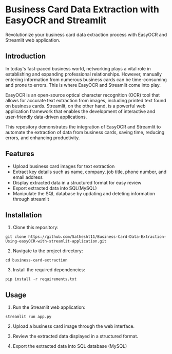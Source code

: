 # Business Card Data Extraction with EasyOCR and Streamlit

Revolutionize your business card data extraction process with EasyOCR and Streamlit web application.

## Introduction

In today's fast-paced business world, networking plays a vital role in establishing and expanding professional relationships. However, manually entering information from numerous business cards can be time-consuming and prone to errors. This is where EasyOCR and Streamlit come into play.

EasyOCR is an open-source optical character recognition (OCR) tool that allows for accurate text extraction from images, including printed text found on business cards. Streamlit, on the other hand, is a powerful web application framework that enables the development of interactive and user-friendly data-driven applications.

This repository demonstrates the integration of EasyOCR and Streamlit to automate the extraction of data from business cards, saving time, reducing errors, and enhancing productivity.

## Features

* Upload business card images for text extraction
* Extract key details such as name, company, job title, phone number, and email address
* Display extracted data in a structured format for easy review
* Export extracted data into SQL(MySQL)
* Manipulate the SQL database by updating and deteting information through streamlit

## Installation

1. Clone this repository:
```
git clone https://github.com/Sathesht11/Business-Card-Data-Extraction-Using-easyOCR-with-streamlit-application.git
```
2. Navigate to the project directory:
```
cd business-card-extraction
```
3. Install the required dependencies:
```
pip install -r requirements.txt
```
## Usage

1. Run the Streamlit web application:
```
streamlit run app.py
```
2. Upload a business card image through the web interface.

3. Review the extracted data displayed in a structured format.

4. Export the extracted data into SQL database (MySQL)

